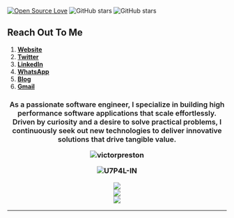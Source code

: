 [![Open Source Love](https://img.shields.io/badge/Open%20Source-%E2%9D%A4-red.svg)](https://en.wikipedia.org/wiki/Open_source)
![GitHub stars](https://img.shields.io/github/stars/victorpreston?label=Stars&style=social)
![GitHub stars](https://img.shields.io/github/followers/victorpreston?label=Followers&style=social)


## Reach Out To Me
 1. [**Website**](https://victorpreston.tech)
 2. [**Twitter**](https://twitter.com/_victorpreston)
 3. [**LinkedIn**](https://www.linkedin.com/in/victor-preston)
 4. [**WhatsApp**](https://wa.link/9p7yn3)
 5. [**Blog**](https://medium.com/@prestonvictor25)
 6. [**Gmail**](mailto:prestonvictor25@gmail.com)
 

<h3>
<p align="center" >
  <strong style="font-weight: 600;">
As a passionate software engineer, I specialize in building high performance software applications that scale effortlessly. 
Driven by curiosity and a desire to solve practical problems, 
I continuously seek out new technologies to deliver innovative solutions that drive tangible value.
  </strong>
</p>

<p align="center"> 
  <img src="https://github-readme-stats.vercel.app/api?username=victorpreston&custom_title=Xpert's%20GitHub%20statistics&show_icons=true&theme=shadow_green&rank_icon=percentile&include_all_commits=true&theme=transparent" alt="victorpreston" />
</p>

 <p align='center'>
   <img src="https://komarev.com/ghpvc/?username=victorpreston&label=Total%20Profile%20Visitor&color=071A2C&style=for-the-badge" alt="U7P4L-IN" />
   <br>

<p align="center">
  <a href="https://skillicons.dev">
    <img src="https://skillicons.dev/icons?i=html,css,js,c,bash,django" /></br>
    <img src="https://skillicons.dev/icons?i=git,java,python,go,react,rust,mysql,nextjs" /></br>
    <img src="https://skillicons.dev/icons?i=aws,azure,nodejs,nuxtjs,php,laravel,firebase,typescript,linux" />  
  </a></p>

----------
